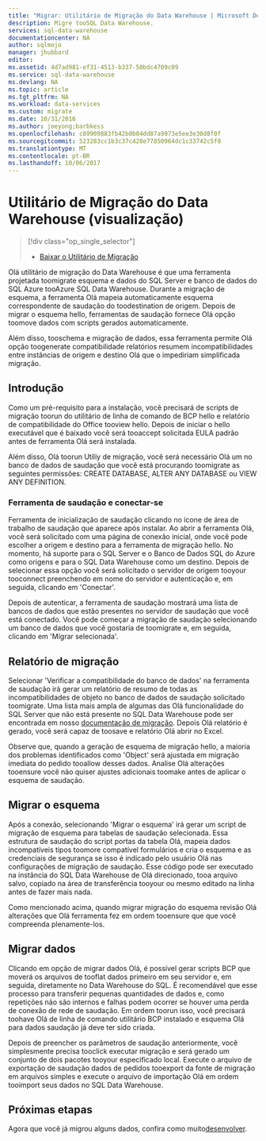 ```yaml
---
title: "Migrar: Utilitário de Migração do Data Warehouse | Microsoft Docs"
description: Migre tooSQL Data Warehouse.
services: sql-data-warehouse
documentationcenter: NA
author: sqlmojo
manager: jhubbard
editor: 
ms.assetid: 4d7ad981-ef31-4513-b337-50bdc4709c09
ms.service: sql-data-warehouse
ms.devlang: NA
ms.topic: article
ms.tgt_pltfrm: NA
ms.workload: data-services
ms.custom: migrate
ms.date: 10/31/2016
ms.author: joeyong;barbkess
ms.openlocfilehash: c89909883fb42b0b04dd87a9973e5ee3e30d8f0f
ms.sourcegitcommit: 523283cc1b3c37c428e77850964dc1c33742c5f0
ms.translationtype: MT
ms.contentlocale: pt-BR
ms.lasthandoff: 10/06/2017
---
```

# <a name="data-warehouse-migration-utility-preview"></a>Utilitário de Migração do Data Warehouse (visualização)
> [!div class="op_single_selector"]
> * [Baixar o Utilitário de Migração][Download Migration Utility]
> 
> 

Olá utilitário de migração do Data Warehouse é que uma ferramenta projetada toomigrate esquema e dados do SQL Server e banco de dados do SQL Azure tooAzure SQL Data Warehouse. Durante a migração de esquema, a ferramenta Olá mapeia automaticamente esquema correspondente de saudação do toodestination de origem. Depois de migrar o esquema hello, ferramentas de saudação fornece Olá opção toomove dados com scripts gerados automaticamente.

Além disso, tooschema e migração de dados, essa ferramenta permite Olá opção toogenerate compatibilidade relatórios resumem incompatibilidades entre instâncias de origem e destino Olá que o impediriam simplificada migração.

## <a name="get-started"></a>Introdução
Como um pré-requisito para a instalação, você precisará de scripts de migração toorun do utilitário de linha de comando de BCP hello e relatório de compatibilidade do Office tooview hello. Depois de iniciar o hello executável que é baixado você será tooaccept solicitada EULA padrão antes de ferramenta Olá será instalada.

Além disso, Olá toorun Utiliy de migração, você será necessário Olá um no banco de dados de saudação que você está procurando toomigrate as seguintes permissões: CREATE DATABASE, ALTER ANY DATABASE ou VIEW ANY DEFINITION.

### <a name="launching-hello-tool-and-connecting"></a>Ferramenta de saudação e conectar-se
Ferramenta de inicialização de saudação clicando no ícone de área de trabalho de saudação que aparece após instalar. Ao abrir a ferramenta Olá, você será solicitado com uma página de conexão inicial, onde você pode escolher a origem e destino para a ferramenta de migração hello. No momento, há suporte para o SQL Server e o Banco de Dados SQL do Azure como origens e para o SQL Data Warehouse como um destino. Depois de selecionar essa opção você será solicitado o servidor de origem tooyour tooconnect preenchendo em nome do servidor e autenticação e, em seguida, clicando em 'Conectar'.

Depois de autenticar, a ferramenta de saudação mostrará uma lista de bancos de dados que estão presentes no servidor de saudação que você está conectado. Você pode começar a migração de saudação selecionando um banco de dados que você gostaria de toomigrate e, em seguida, clicando em 'Migrar selecionada'.

## <a name="migration-report"></a>Relatório de migração
Selecionar 'Verificar a compatibilidade do banco de dados' na ferramenta de saudação irá gerar um relatório de resumo de todas as incompatibilidades de objeto no banco de dados de saudação solicitado toomigrate. Uma lista mais ampla de algumas das Olá funcionalidade do SQL Server que não está presente no SQL Data Warehouse pode ser encontrada em nosso [documentação de migração][migration documentation]. Depois Olá relatório é gerado, você será capaz de toosave e relatório Olá abrir no Excel.

Observe que, quando a geração de esquema de migração hello, a maioria dos problemas identificados como 'Object' será ajustada em migração imediata do pedido tooallow desses dados. Analise Olá alterações tooensure você não quiser ajustes adicionais toomake antes de aplicar o esquema de saudação.

## <a name="migrate-schema"></a>Migrar o esquema
Após a conexão, selecionando 'Migrar o esquema' irá gerar um script de migração de esquema para tabelas de saudação selecionada. Essa estrutura de saudação do script portas da tabela Olá, mapeia dados incompatíveis tipos toomore compatível formulários e cria o esquema e as credenciais de segurança se isso é indicado pelo usuário Olá nas configurações de migração de saudação. Esse código pode ser executado na instância do SQL Data Warehouse de Olá direcionado, tooa arquivo salvo, copiado na área de transferência tooyour ou mesmo editado na linha antes de fazer mais nada.  

Como mencionado acima, quando migrar migração do esquema revisão Olá alterações que Olá ferramenta fez em ordem tooensure que que você compreenda plenamente-los.  

## <a name="migrate-data"></a>Migrar dados
Clicando em opção de migrar dados Olá, é possível gerar scripts BCP que moverá os arquivos de tooflat dados primeiro em seu servidor e, em seguida, diretamente no Data Warehouse do SQL. É recomendável que esse processo para transferir pequenas quantidades de dados e, como repetições não são internos e falhas podem ocorrer se houver uma perda de conexão de rede de saudação. Em ordem toorun isso, você precisará toohave Olá de linha de comando utilitário BCP instalado e esquema Olá para dados saudação já deve ter sido criada.

Depois de preencher os parâmetros de saudação anteriormente, você simplesmente precisa tooclick executar migração e será gerado um conjunto de dois pacotes tooyour especificado local. Execute o arquivo de exportação de saudação dados de pedidos tooexport da fonte de migração em arquivos simples e execute o arquivo de importação Olá em ordem tooimport seus dados no SQL Data Warehouse.

## <a name="next-steps"></a>Próximas etapas
Agora que você já migrou alguns dados, confira como muito[desenvolver][develop].

<!--Image references-->

<!--Article references-->
[migration documentation]: sql-data-warehouse-overview-migrate.md
[develop]: sql-data-warehouse-overview-develop.md

<!--Other Web references--> 
[Download Migration Utility]: https://migrhoststorage.blob.core.windows.net/sqldwsample/DataWarehouseMigrationUtility.zip
